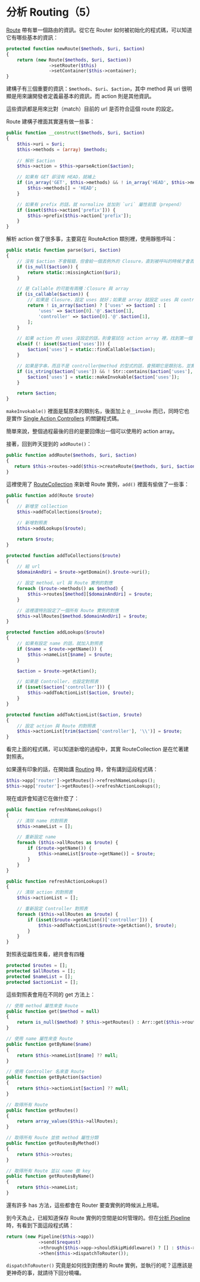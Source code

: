 # 分析 Routing（5）

[Route][] 帶有單一個路由的資訊。從它在 Router 如何被初始化的程式碼，可以知道它有哪些基本的資訊：

```php
protected function newRoute($methods, $uri, $action)
{
    return (new Route($methods, $uri, $action))
                ->setRouter($this)
                ->setContainer($this->container);
}
```

建構子有三個重要的資訊：`$methods`、`$uri`、`$action`，其中 method 與 uri 很明顯是用來讓開發者定義最基本的資訊，而 action 則是其他資訊。

這些資訊都是用來比對（match）目前的 url 是否符合這個 route 的設定。

Route 建構子裡面其實還有做一些事：

```php
public function __construct($methods, $uri, $action)
{
    $this->uri = $uri;
    $this->methods = (array) $methods;
    
    // 解析 $action
    $this->action = $this->parseAction($action);

    // 如果有 GET 卻沒有 HEAD，就補上
    if (in_array('GET', $this->methods) && ! in_array('HEAD', $this->methods)) {
        $this->methods[] = 'HEAD';
    }

    // 如果有 prefix 的話，就 normalize 並加到 `uri` 屬性前面（prepend）
    if (isset($this->action['prefix'])) {
        $this->prefix($this->action['prefix']);
    }
}
```

解析 action 做了很多事，主要寫在 RouteAction 類別裡，使用靜態呼叫：

```php
public static function parse($uri, $action)
{
    // 沒有 $action 不會報錯，但會給一個丟例外的 Closure，直到被呼叫的時候才會丟例外
    if (is_null($action)) {
        return static::missingAction($uri);
    }

    // 是 Callable 的可能有兩種：Closure 與 array
    if (is_callable($action)) {
        // 如果是 Closure，設定 uses 就好；如果是 array 就設定 uses 與 controler
        return ! is_array($action) ? ['uses' => $action] : [
            'uses' => $action[0].'@'.$action[1],
            'controller' => $action[0].'@'.$action[1],
        ];
    }

    // 如果 action 的 uses 沒設定的話，則會嘗試在 action array 裡，找到第一個 Closure
    elseif (! isset($action['uses'])) {
        $action['uses'] = static::findCallable($action);
    }

    // 如果是字串，而且不是 controller@method 的型式的話，會預期它是類別名，並實作 __invoke 函式
    if (is_string($action['uses']) && ! Str::contains($action['uses'], '@')) {
        $action['uses'] = static::makeInvokable($action['uses']);
    }

    return $action;
}
```

`makeInvokable()` 裡面是幫原本的類別名，後面加上 `@__invoke` 而已，同時它也是實作 [Single Action Controllers](https://laravel.com/docs/5.7/controllers#single-action-controllers) 的關鍵程式碼。

簡單來說，整個過程最後的目的是要回傳出一個可以使用的 action array。

接著，回到昨天提到的 `addRoute()`：
           
```php
public function addRoute($methods, $uri, $action)
{
   return $this->routes->add($this->createRoute($methods, $uri, $action));
}
```

這裡使用了 [RouteCollection][] 來新增 Route 實例，`add()` 裡面有偷做了一些事：

```php
public function add(Route $route)
{
    // 新增至 collection
    $this->addToCollections($route);

    // 新增對照表
    $this->addLookups($route);

    return $route;
}

protected function addToCollections($route)
{
    // 組 url
    $domainAndUri = $route->getDomain().$route->uri();

    // 設定 method、url 與 Route 實例的對應
    foreach ($route->methods() as $method) {
        $this->routes[$method][$domainAndUri] = $route;
    }

    // 這裡還特別設定了一個所有 Route 實例的對應
    $this->allRoutes[$method.$domainAndUri] = $route;
}

protected function addLookups($route)
{
    // 如果有設定 name 的話，就加入對照表
    if ($name = $route->getName()) {
        $this->nameList[$name] = $route;
    }

    $action = $route->getAction();

    // 如果是 Controller，也設定對照表
    if (isset($action['controller'])) {
        $this->addToActionList($action, $route);
    }
}

protected function addToActionList($action, $route)
{
    // 設定 action 與 Route 的對照表
    $this->actionList[trim($action['controller'], '\\')] = $route;
}
```

看完上面的程式碼，可以知道新增的過程中，其實 RouteCollection 是在忙著建對照表。

如果還有印象的話，在開始講 [Routing][Day12] 時，曾有講到這段程式碼：

```php
$this->app['router']->getRoutes()->refreshNameLookups();
$this->app['router']->getRoutes()->refreshActionLookups();
```

現在或許會知道它在做什麼了：

```php
public function refreshNameLookups()
{
    // 清除 name 的對照表
    $this->nameList = [];

    // 重新設定 name
    foreach ($this->allRoutes as $route) {
        if ($route->getName()) {
            $this->nameList[$route->getName()] = $route;
        }
    }
}

public function refreshActionLookups()
{
    // 清除 action 的對照表
    $this->actionList = [];

    // 重新設定 Controller 對照表
    foreach ($this->allRoutes as $route) {
        if (isset($route->getAction()['controller'])) {
            $this->addToActionList($route->getAction(), $route);
        }
    }
}
```

對照表從屬性來看，總共會有四種

```php
protected $routes = [];
protected $allRoutes = [];
protected $nameList = [];
protected $actionList = [];
```

這些對照表會用在不同的 get 方法上：

```php
// 使用 method 屬性來查 Route
public function get($method = null)
{
    return is_null($method) ? $this->getRoutes() : Arr::get($this->routes, $method, []);
}

// 使用 name 屬性來查 Route
public function getByName($name)
{
    return $this->nameList[$name] ?? null;
}

// 使用 Controller 名來查 Route
public function getByAction($action)
{
    return $this->actionList[$action] ?? null;
}

// 取得所有 Route
public function getRoutes()
{
    return array_values($this->allRoutes);
}

// 取得所有 Route 並依 method 屬性分類
public function getRoutesByMethod()
{
    return $this->routes;
}

// 取得所有 Route 並以 name 做 key 
public function getRoutesByName()
{
    return $this->nameList;
}
```

還有許多 has 方法，這些都會在 Router 要查實例的時候派上用場。

到今天為止，已經知道保存 Route 實例的空間是如何管理的。但在[分析 Pipeline][Day07] 時，有看到下面這段程式碼：

```php
return (new Pipeline($this->app))
            ->send($request)
            ->through($this->app->shouldSkipMiddleware() ? [] : $this->middleware)
            ->then($this->dispatchToRouter());
```

`dispatchToRouter()` 究竟是如何找到對應的 Route 實例，並執行的呢？這應該是更神奇的事，就請待下回分曉囉。

[Route]: https://github.com/laravel/framework/blob/v5.7.6/src/Illuminate/Routing/Route.php
[RouteCollection]: https://github.com/laravel/framework/blob/v5.7.6/src/Illuminate/Routing/RouteCollection.php
[Router]: https://github.com/laravel/framework/blob/v5.7.6/src/Illuminate/Routing/Router.php

[Day07]: day07.md
[Day12]: day12.md
